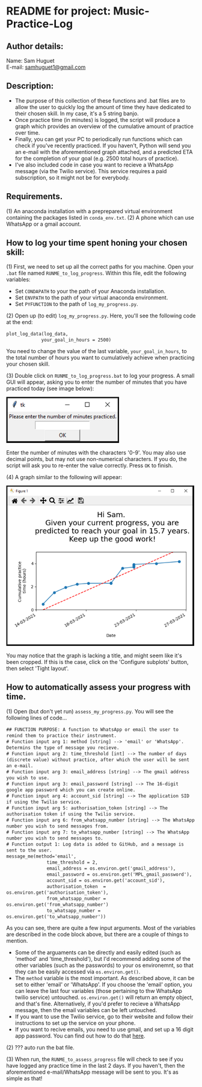 # README for project: Music-Practice-Log

## Author details: 
Name: Sam Huguet  
E-mail: samhuguet1@gmail.com

## Description: 
- The purpose of this collection of these functions and .bat files are to allow the user to quickly log the amount of time they have dedicated to their chosen skill. In my case, it's a 5 string banjo. 
- Once practice time (in minutes) is logged, the script will produce a graph which provides an overview of the cumulative amount of practice over time. 
- Finally, you can get your PC to periodically run functions which can check if you've recently practiced. If you haven't, Python will send you an e-mail with the aforementioned graph attached, and a predicted ETA for the completion of your goal (e.g. 2500 total hours of practice). 
- I've also included code in case you want to recieve a WhatsApp message (via the Twilio service). This service requires a paid subscription, so it might not be for everybody. 

## Requirements. 
(1) An anaconda installation with a preprepared virtual environment containing the packages listed in ```conda_env.txt```. 
(2) A phone which can use WhatsApp or a gmail account. 

## How to log your time spent honing your chosen skill: 

(1) First, we need to set up all the correct paths for you machine. Open your ```.bat``` file named ```RUNME_to_log_progress```. Within this file, edit the following variables: 
- Set ```CONDAPATH``` to your the path of your Anaconda installation. 
- Set ```ENVPATH``` to the path of your virtual anaconda environment. 
- Set ```PYFUNCTION``` to the path of ```log_my_progress.py```. 

(2) Open up (to edit) ```log_my_progress.py```. Here, you'll see the following code at the end: 

```
plot_log_data(log_data,
             your_goal_in_hours = 2500)
```
You need to change the value of the last variable, ```your_goal_in_hours```, to the total number of hours you want to cumulatively achieve when practicing your chosen skill. 

(3) Double click on ```RUNME_to_log_progress.bat``` to log your progress. A small GUI will appear, asking you to enter the number of minutes that you have practiced today (see image below):

<img src="https://github.com/SamHSoftware/Music-Practice-Log/blob/main/img/GUI.PNG?raw=true" alt="GUI to enter practice time" width="300"/> 

Enter the number of minutes with the characters '0-9'. You may also use decimal points, but may not use non-numerical characters. If you do, the script will ask you to re-enter the value correctly. Press ```OK``` to finish.  

(4) A graph similar to the following will appear: 

<img src="https://github.com/SamHSoftware/Music-Practice-Log/blob/main/img/Graph.PNG?raw=true" alt="A graph of the cumulative amount of practice done over time" width="500"/> 

You may notice that the graph is lacking a title, and might seem like it's been cropped. If this is the case, click on the 'Configure subplots' button, then select 'Tight layout'.

## How to automatically assess your progress with time. 

(1) Open (but don't yet run) ```assess_my_progress.py```. You will see the following lines of code... 
```
## FUNCTION PURPOSE: A function to WhatsApp or email the user to remind them to practice their instrument. 
# Function input arg 1: method [string] --> 'email' or 'WhatsApp'. Determins the type of message you recieve. 
# Function input arg 2: time_threshold [int] --> The number of days (discrete value) without practice, after which the user will be sent an e-mail. 
# Function input arg 3: email_address [string] --> The gmail address you wish to use. 
# Function input arg 3: email_password [string] --> The 16-digit google app password which you can create online. 
# Function input arg 4: account_sid [string] --> The application SID if using the Twilio service. 
# Function input arg 5: authorisation_token [string] --> The authorisation token if using the Twilio service. 
# Function input arg 6: from_whatsapp_number [string] --> The WhatsApp number you wish to send messages from. 
# Function input arg 7: to_whatsapp_number [string] --> The WhatsApp number you wish to send messages to. 
# Function output 1: Log data is added to GitHub, and a message is sent to the user. 
message_me(method='email', 
               time_threshold = 2, 
               email_address = os.environ.get('gmail_address'),
               email_password = os.environ.get('MPL_gmail_password'), 
               account_sid = os.environ.get('account_sid'),
               authorisation_token  = os.environ.get('authorisation_token'), 
               from_whatsapp_number = os.environ.get('from_whatsapp_number')
               to_whatsapp_number = os.environ.get('to_whatsapp_number'))
```

As you can see, there are quite a few input arguments. Most of the variables are described in the code block above, but there are a couple of things to mention.
- Some of the arguaments can be directly and easily edited (such as 'method' and 'time_threshold'), but I'd recommend adding some of the other variables (such as the passwords) to your os environemnt, so that they can be easily accessed via ```os.environ.get()```.
- The ```method``` variable is the most important. As described above, it can be set to either 'email' or 'WhatsApp'. If you choose the 'email' option, you can leave the last four variables (those pertaining to thw WhatsApp twilio service) untouched. ```os.environ.get()``` will return an empty object, and that's fine. Alternatively, if you'd prefer to recieve a WhatsApp message, then the email variables can be left untouched. 
- If you want to use the Twilio service, go to their website and follow their instructions to set up the service on your phone. 
- If you want to recive emails, you need to use gmail, and set up a 16 digit app password. You can find out how to do that [here](https://www.youtube.com/embed/JRCJ6RtE3xUhttps://youtu.be/JRCJ6RtE3xU?t=45).

(2) ??? auto run the bat file. 

(3) When run, the ```RUNME_to_assess_progress``` file will check to see if you have logged any practice time in the last 2 days. If you haven't, then the aforementioned e-mail/WhatsApp message will be sent to you. It's as simple as that! 







